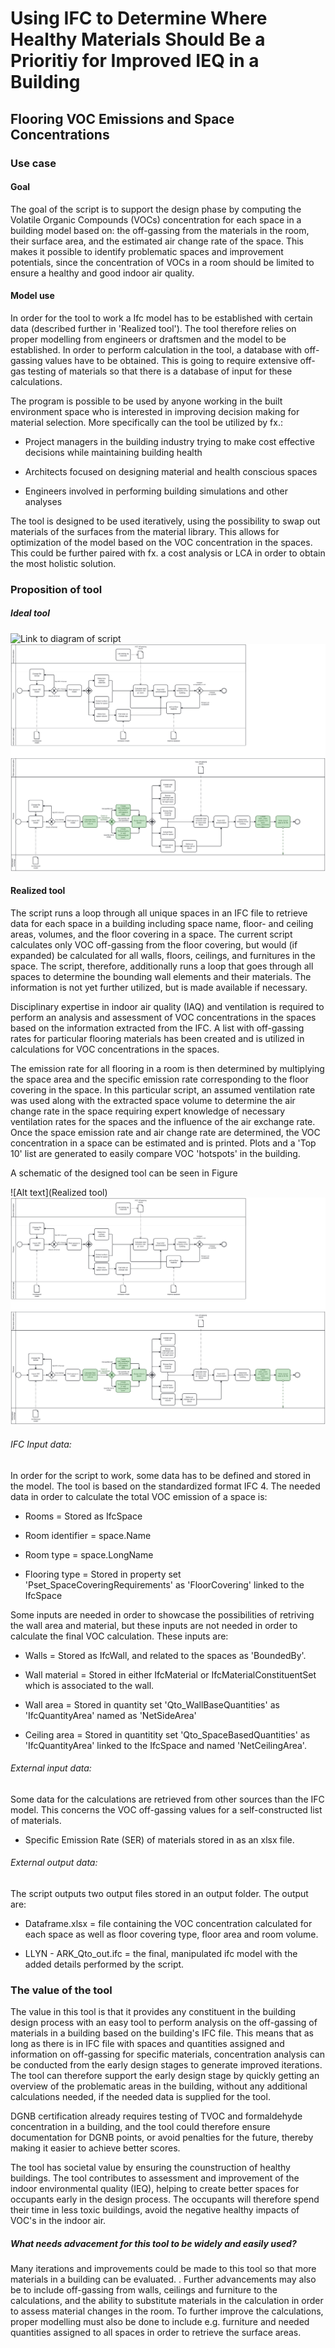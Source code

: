 # Using IFC to Determine Where Healthy Materials Should Be a Prioritiy for Improved IEQ in a Building

## Flooring VOC Emissions and Space Concentrations

### Use case
#### Goal
The goal of the script is to support the design phase by computing the Volatile Organic Compounds (VOCs) concentration for each space in a building model based on: the off-gassing from the materials in the room, their surface area, and the estimated air change rate of the space. This makes it possible to identify problematic spaces and improvement potentials, since the concentration of VOCs in a room should be limited to ensure a healthy and good indoor air quality.

#### Model use
In order for the tool to work a Ifc model has to be established with certain data (described further in 'Realized tool'). The tool therefore relies on proper modelling from engineers or draftsmen and the model to be established. In order to perform calculation in the tool, a database with off-gassing values have to be obtained. This is going to require extensive off-gas testing of materials so that there is a database of input for these calculations. 

The program is possible to be used by anyone working in the built environment space who is interested in improving decision making for material selection. More specifically can the tool be utilized by fx.: 
- Project managers in the building industry trying to make cost effective decisions while maintaining building health

- Architects focused on designing material and health conscious spaces

- Engineers involved in performing building simulations and other analyses

The tool is designed to be used iteratively, using the possibility to swap out materials of the surfaces from the material library. This allows for optimization of the model based on the VOC concentration in the spaces. This could be further paired with fx. a cost analysis or LCA in order to obtain the most holistic solution. 

### Proposition of tool
##### Ideal tool

![Link to diagram of script](Test)
<img src="img/diagram.svg">


#### Realized tool
The script runs a loop through all unique spaces in an IFC file to retrieve data for each space in a building including space name, floor- and ceiling areas, volumes, and the floor covering in a space. The current script calculates only VOC off-gassing from the floor covering, but would (if expanded) be calculated for all walls, floors, ceilings, and furnitures in the space. The script, therefore, additionally runs a loop that goes through all spaces to determine the bounding wall elements and their materials. The information is not yet further utilized, but is made available if necessary. 

Disciplinary expertise in indoor air quality (IAQ) and ventilation is required to perform an analysis and assessment of VOC concentrations in the spaces based on the information extracted from the IFC. A list with off-gassing rates for particular flooring materials has been created and is utilized in calculations for VOC concentrations in the spaces.

The emission rate for all flooring in a room is then determined by multiplying the space area and the specific emission rate corresponding to the floor covering in the space. In this particular script, an assumed ventilation rate was used along with the extracted space volume to determine the air change rate in the space requiring expert knowledge of necessary ventilation rates for the spaces and the influence of the air exchange rate. Once the space emission rate and air change rate are determined, the VOC concentration in a space can be estimated and is printed. Plots and a 'Top 10' list are generated to easily compare VOC 'hotspots' in the building.

A schematic of the designed tool can be seen in Figure

![Alt text](Realized tool)
<img src="img/diagram.svg">


###### IFC Input data:
In order for the script to work, some data has to be defined and stored in the model. The tool is based on the standardized format IFC 4. 
The needed data in order to calculate the total VOC emission of a space is: 
- Rooms = Stored as IfcSpace

- Room identifier = space.Name

- Room type = space.LongName

- Flooring type = Stored in property set 'Pset_SpaceCoveringRequirements' as 'FloorCovering' linked to the IfcSpace

Some inputs are needed in order to showcase the possibilities of retriving the wall area and material, but these inputs are not needed in order to calculate the final VOC calculation. 
These inputs are: 
- Walls = Stored as IfcWall, and related to the spaces as 'BoundedBy'. 

- Wall material = Stored in either IfcMaterial or IfcMaterialConstituentSet which is associated to the wall. 

- Wall area = Stored in quantity set 'Qto_WallBaseQuantities' as 'IfcQuantityArea' named as 'NetSideArea'

- Ceiling area = Stored in quantitity set 'Qto_SpaceBasedQuantities' as 'IfcQuantityArea' linked to the IfcSpace and named 'NetCeilingArea'. 

###### External input data:
Some data for the calculations are retrieved from other sources than the IFC model. This concerns the VOC off-gassing values for a self-constructed list of materials. 

- Specific Emission Rate (SER) of materials stored in as an xlsx file. 

###### External output data: 
The script outputs two output files stored in an output folder. The output are: 

- Dataframe.xlsx = file containing the VOC concentration calculated for each space as well as floor covering type, floor area and room volume. 

- LLYN - ARK_Qto_out.ifc = the final, manipulated ifc model with the added details performed by the script.


### The value of the tool
The value in this tool is that it provides any constituent in the building design process with an easy tool to perform analysis on the off-gassing of materials in a building based on the building's IFC file. This means that as long as there is in IFC file with spaces and quantities assigned and information on off-gassing for specific materials, concentration analysis can be conducted from the early design stages to generate improved iterations.
The tool can therefore support the early design stage by quickly getting an overview of the problematic areas in the building, without any additional calculations needed, if the needed data is supplied for the tool. 

DGNB certification already requires testing of TVOC and formaldehyde concentration in a building, and the tool could therefore ensure documentation for DGNB points, or avoid penalties for the future, thereby making it easier to achieve better scores. 

The tool has societal value by ensuring the counstruction of healthy buildings. The tool contributes to assessment and improvement of the indoor environmental quality (IEQ), helping to create better spaces for occupants early in the design process. The occupants will therefore spend their time in less toxic buildings, avoid the negative healthy impacts of VOC's in the indoor air. 


##### What needs advacement for this tool to be widely and easily used?

Many iterations and improvements could be made to this tool so that more materials in a building can be evaluated. . Further advancements may also be to include off-gassing from walls, ceilings and furniture to the calculations, and the ability to substitute materials in the calculation in order to assess material changes in the room. To further improve the calculations, proper modelling must also be done to include e.g. furniture and needed quantities assigned to all spaces in order to retrieve the surface areas.




